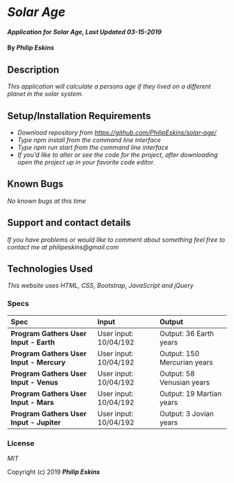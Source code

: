 # _Solar Age_

#### _Application for Solar Age, Last Updated 03-15-2019_

#### By _**Philip Eskins**_

## Description

_This application will calculate a persons age if they lived on a different planet in the solar system._

## Setup/Installation Requirements

* _Download repository from https://github.com/PhilipEskins/solar-age/_
* _Type npm install from the command line interface_
* _Type npm run start from the command line interface_
* _If you'd like to alter or see the code for the project, after downloading open the project up in your favorite code editor._

## Known Bugs

_No known bugs at this time_

## Support and contact details

_If you have problems or would like to comment about something feel free to contact me at philipeskins@gmail.com_

## Technologies Used

_This website uses HTML, CSS, Bootstrap, JavaScript and jQuery_

### Specs
| Spec | Input | Output |
| :--------------- | :--------------- | :---------------  |
| **Program Gathers User Input - Earth** | User input: 10/04/192 | Output: 36 Earth years |
| **Program Gathers User Input - Mercury** | User input: 10/04/192 | Output: 150 Mercurian years |
| **Program Gathers User Input - Venus** | User input: 10/04/192 | Output: 58 Venusian years |
| **Program Gathers User Input - Mars** | User input: 10/04/192 | Output: 19 Martian years |
| **Program Gathers User Input - Jupiter** | User input: 10/04/192 | Output: 3 Jovian years |

### License

*MIT*

Copyright (c) 2019 **_Philip Eskins_**
